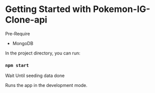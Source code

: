 # Getting Started with Pokemon-IG-Clone-api

Pre-Require
- MongoDB

In the project directory, you can run:

### `npm start`

Wait Until seeding data done

Runs the app in the development mode.


